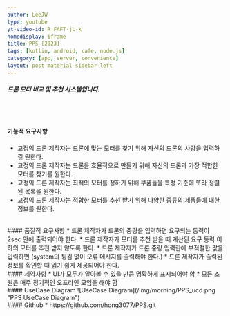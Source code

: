 ```yaml
---
author: LeeJW
type: youtube
yt-video-id: R_FAFT-jL-k
homedisplay: iframe
title: PPS [2023]
tags: [kotlin, android, cafe, node.js]
category: [app, server, convenience]
layout: post-material-sidebar-left
---
```

##### 드론 모터 비교 및 추천 시스템입니다.
<br><br>
#### 기능적 요구사항
* 고정익 드론 제작자는 드론에 맞는 모터를 찾기 위해 자신의 드론의 사양을 입력하길 원한다.
* 고정익 드론 제작자는 드론을 효율적으로 만들기 위해 자신의 드론과 가장 적합한 모터를 찾기를 원한다.
* 고정익 드론 제작자는 최적의 모터를 정하기 위해 부품들을 특정 기준에 ᄄᆞ라 정렬된 목록을 원한다.
* 고정익 드론 제작자는 적합한 모터를 추천 받기 위해 다양한 종류의 제품들에 대한 정보를 원한다.



<br>
#### 품질적 요구사항
* 드론 제작자가 드론의 중량을 입력하면 요구되는 동력이 2sec 안에 출력되어야 한다.
* 드론 제작자가 모터를 추천 받을 때 계산된 요구 동력 이하의 모터를 추천 받지 않도록 한다.
* 드론 제작자가 드론 중량 입력란에 부적절한 값을 입력하면 (system의 튕김 없이 오류 메시지를 출력해야 한다.)
* 드론 제작자가 출력된 정보를 확인할 때 읽기 쉽게 제공되어야 한다.


<br>
#### 제약사항
* UI가 모두가 알아볼 수 있을 만큼 명확하게 표시되어야 함
* 모든 조원은 매주 정기적인 오프라인 모임을 해야 함


<br>
#### UseCase Diagram
![UseCase Diagram](/img/morning/PPS_ucd.png "PPS UseCase Diagram")

<br>
#### Github
* https://github.com/hong3077/PPS.git 